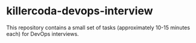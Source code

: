 # killercoda-devops-interview
This repository contains a small set of tasks (approximately 10-15 minutes each) for DevOps interviews.

